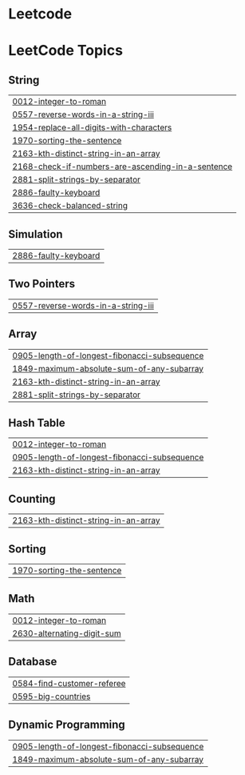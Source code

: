 # Leetcode
<!---LeetCode Topics Start-->
# LeetCode Topics
## String
|  |
| ------- |
| [0012-integer-to-roman](https://github.com/harrish159/Leetcode/tree/master/0012-integer-to-roman) |
| [0557-reverse-words-in-a-string-iii](https://github.com/harrish159/Leetcode/tree/master/0557-reverse-words-in-a-string-iii) |
| [1954-replace-all-digits-with-characters](https://github.com/harrish159/Leetcode/tree/master/1954-replace-all-digits-with-characters) |
| [1970-sorting-the-sentence](https://github.com/harrish159/Leetcode/tree/master/1970-sorting-the-sentence) |
| [2163-kth-distinct-string-in-an-array](https://github.com/harrish159/Leetcode/tree/master/2163-kth-distinct-string-in-an-array) |
| [2168-check-if-numbers-are-ascending-in-a-sentence](https://github.com/harrish159/Leetcode/tree/master/2168-check-if-numbers-are-ascending-in-a-sentence) |
| [2881-split-strings-by-separator](https://github.com/harrish159/Leetcode/tree/master/2881-split-strings-by-separator) |
| [2886-faulty-keyboard](https://github.com/harrish159/Leetcode/tree/master/2886-faulty-keyboard) |
| [3636-check-balanced-string](https://github.com/harrish159/Leetcode/tree/master/3636-check-balanced-string) |
## Simulation
|  |
| ------- |
| [2886-faulty-keyboard](https://github.com/harrish159/Leetcode/tree/master/2886-faulty-keyboard) |
## Two Pointers
|  |
| ------- |
| [0557-reverse-words-in-a-string-iii](https://github.com/harrish159/Leetcode/tree/master/0557-reverse-words-in-a-string-iii) |
## Array
|  |
| ------- |
| [0905-length-of-longest-fibonacci-subsequence](https://github.com/harrish159/Leetcode/tree/master/0905-length-of-longest-fibonacci-subsequence) |
| [1849-maximum-absolute-sum-of-any-subarray](https://github.com/harrish159/Leetcode/tree/master/1849-maximum-absolute-sum-of-any-subarray) |
| [2163-kth-distinct-string-in-an-array](https://github.com/harrish159/Leetcode/tree/master/2163-kth-distinct-string-in-an-array) |
| [2881-split-strings-by-separator](https://github.com/harrish159/Leetcode/tree/master/2881-split-strings-by-separator) |
## Hash Table
|  |
| ------- |
| [0012-integer-to-roman](https://github.com/harrish159/Leetcode/tree/master/0012-integer-to-roman) |
| [0905-length-of-longest-fibonacci-subsequence](https://github.com/harrish159/Leetcode/tree/master/0905-length-of-longest-fibonacci-subsequence) |
| [2163-kth-distinct-string-in-an-array](https://github.com/harrish159/Leetcode/tree/master/2163-kth-distinct-string-in-an-array) |
## Counting
|  |
| ------- |
| [2163-kth-distinct-string-in-an-array](https://github.com/harrish159/Leetcode/tree/master/2163-kth-distinct-string-in-an-array) |
## Sorting
|  |
| ------- |
| [1970-sorting-the-sentence](https://github.com/harrish159/Leetcode/tree/master/1970-sorting-the-sentence) |
## Math
|  |
| ------- |
| [0012-integer-to-roman](https://github.com/harrish159/Leetcode/tree/master/0012-integer-to-roman) |
| [2630-alternating-digit-sum](https://github.com/harrish159/Leetcode/tree/master/2630-alternating-digit-sum) |
## Database
|  |
| ------- |
| [0584-find-customer-referee](https://github.com/harrish159/Leetcode/tree/master/0584-find-customer-referee) |
| [0595-big-countries](https://github.com/harrish159/Leetcode/tree/master/0595-big-countries) |
## Dynamic Programming
|  |
| ------- |
| [0905-length-of-longest-fibonacci-subsequence](https://github.com/harrish159/Leetcode/tree/master/0905-length-of-longest-fibonacci-subsequence) |
| [1849-maximum-absolute-sum-of-any-subarray](https://github.com/harrish159/Leetcode/tree/master/1849-maximum-absolute-sum-of-any-subarray) |
<!---LeetCode Topics End-->